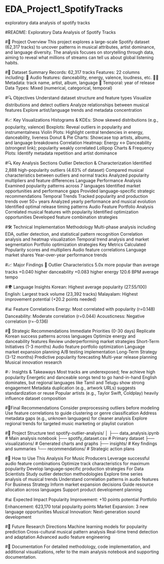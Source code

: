 # EDA_Project1_SpotifyTracks
exploratory data analysis of spotify tracks

#README: Exploratory Data Analysis of Spotify Tracks

#🎯 Project Overview This project explores a large-scale Spotify dataset (62,317 tracks) to uncover patterns in musical attributes, artist dominance, and language diversity. The analysis focuses on storytelling through data, aiming to reveal what millions of streams can tell us about global listening habits.

#📁 Dataset Summary
Records: 62,317 tracks
Features: 22 columns including:
🎵 Audio features: danceability, energy, valence, loudness, etc.
🧑‍🎤 Metadata: track name, artist, album, language
📅 Temporal: year of release
Data Types: Mixed (numerical, categorical, temporal)

#🔍 Objectives
Understand dataset structure and feature types
Visualize distributions and detect outliers
Analyze relationships between musical features
Explore artist/language trends and metadata concentration

#📈 Key Visualizations
Histograms & KDEs: Show skewed distributions (e.g., popularity, valence)
Boxplots: Reveal outliers in popularity and instrumentalness
Violin Plots: Highlight central tendencies in energy, danceability, liveness
Donut & Pie Charts: Showcase top artists, albums, and language breakdowns
Correlation Heatmap: Energy ↔ Danceability (strongest link); popularity weakly correlated
Lollipop Charts & Frequency Plots: Identify metadata repetition and artist dominance

#🔍 Key Analysis Sections
Outlier Detection & Characterization Identified 2,888 high-popularity outliers (4.63% of dataset) Compared musical characteristics between outliers and normal tracks Analyzed popularity multipliers and feature differences
Language Performance Analysis Examined popularity patterns across 7 languages Identified market opportunities and performance gaps Provided language-specific strategic recommendations
Temporal Trends Tracked popularity and production trends over 50+ years Analyzed yearly performance and musical evolution Identified optimal release timing patterns
Audio Feature Portfolio Analysis Correlated musical features with popularity Identified optimization opportunities Developed feature combination strategies

#🛠️ Technical Implementation Methodology Multi-phase analysis including EDA, outlier detection, and statistical pattern recognition Correlation analysis and heatmap visualization Temporal trend analysis and market segmentation Portfolio optimization strategies
Key Metrics Calculated Popularity scores and multipliers Audio feature correlations Language market shares Year-over-year performance trends

#📈 Major Findings 🎵 Outlier Characteristics 5.0x more popular than average tracks +0.040 higher danceability +0.083 higher energy 120.6 BPM average tempo

#🌍 Language Insights Korean: Highest average popularity (27.55/100) English: Largest track volume (23,392 tracks) Malayalam: Highest improvement potential (+20.2 points needed)

#📊 Feature Correlations Energy: Most correlated with popularity (r=0.148) Danceability: Moderate correlation (r=0.044) Acousticness: Negative correlation (r=-0.136)

#🎯 Strategic Recommendations Immediate Priorities (0-30 days) Replicate Korean success patterns across languages Optimize energy and danceability features Review underperforming market strategies Short-Term Initiatives (1-3 months) Audio feature portfolio optimization Language market expansion planning A/B testing implementation Long-Term Strategy (3-12 months) Predictive popularity forecasting Multi-year release planning Musical innovation research

#💡 Insights & Takeaways
Most tracks are underexposed; few achieve high popularity
Energetic and danceable songs tend to go hand-in-hand
English dominates, but regional languages like Tamil and Telugu show strong engagement
Metadata duplication (e.g., artwork URLs) suggests standardization or reuse
Popular artists (e.g., Taylor Swift, Coldplay) heavily influence dataset composition

#📌Final Recommendations
Consider preprocessing outliers before modeling
Use feature correlations to guide clustering or genre classification
Address metadata gaps (e.g., unknown languages) for cleaner analysis
Explore regional trends for targeted music marketing or playlist curation

#📁 Project Structure text spotify-outlier-analysis/ │ ├── data_analysis.ipynb # Main analysis notebook ├── spotify_dataset.csv # Primary dataset ├── visualizations/ # Generated charts and graphs ├── insights/ # Key findings and summaries └── recommendations/ # Strategic action plans

#🚀 How to Use This Analysis For Music Producers Leverage successful audio feature combinations Optimize track characteristics for maximum popularity Develop language-specific production strategies For Data Scientists Study outlier detection methodologies Explore time series analysis of musical trends Understand correlation patterns in audio features For Business Strategy Inform market expansion decisions Guide resource allocation across languages Support product development planning

#📊 Expected Impact Popularity Improvement: +10 points potential Portfolio Enhancement: 623,170 total popularity points Market Expansion: 3 new language opportunities Musical Innovation: Next-generation sound development

#🔮 Future Research Directions Machine learning models for popularity prediction Cross-cultural musical pattern analysis Real-time trend detection and adaptation Advanced audio feature engineering

#📄 Documentation For detailed methodology, code implementation, and additional visualizations, refer to the main analysis notebook and supporting documentation.
